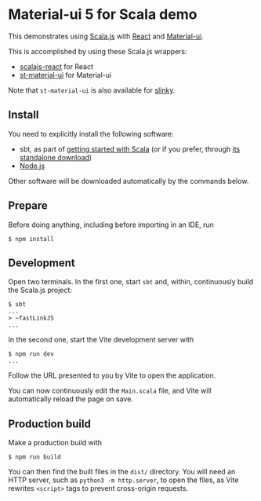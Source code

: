 # Material-ui 5 for Scala demo

This demonstrates using 
[Scala.js](https://www.scala-js.org/) 
with [React](https://reactjs.org/) 
and [Material-ui](https://mui.com).

This is accomplished by using these Scala.js wrappers: 
- [scalajs-react](https://github.com/japgolly/scalajs-react) for React
- [st-material-ui](https://github.com/oyvindberg/st-material-ui) for Material-ui 

Note that `st-material-ui` is also available for [slinky](https://slinky.dev/).


## Install

You need to explicitly install the following software:

* sbt, as part of [getting started with Scala](https://docs.scala-lang.org/getting-started/index.html) (or if you prefer, through [its standalone download](https://www.scala-sbt.org/download.html))
* [Node.js](https://nodejs.org/en/)

Other software will be downloaded automatically by the commands below.

## Prepare

Before doing anything, including before importing in an IDE, run

```
$ npm install
```

## Development

Open two terminals.
In the first one, start `sbt` and, within, continuously build the Scala.js project:

```
$ sbt
...
> ~fastLinkJS
...
```

In the second one, start the Vite development server with

```
$ npm run dev
...
```

Follow the URL presented to you by Vite to open the application.

You can now continuously edit the `Main.scala` file, and Vite will automatically reload the page on save.

## Production build

Make a production build with

```
$ npm run build
```

You can then find the built files in the `dist/` directory.
You will need an HTTP server, such as `python3 -m http.server`, to open the files, as Vite rewrites `<script>` tags to prevent cross-origin requests.
